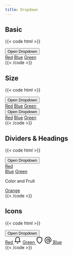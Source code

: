 ```yaml
---
title: Dropdown
---
```


## Basic

{{< code html >}}

<div class="dropdown" x-data="dropdown()">
  <button class="btn btn-primary dropdown-trigger" id="open-color-menu" x-spread="trigger">
    Open Dropdown
  </button>
  <div id="color-menu" class="dropdown-list" x-spread="dropdown" x-cloak>
    <a href="#" class="dropdown-item">Red</a>
    <a href="#" class="dropdown-item">Blue</a>
    <a href="#" class="dropdown-item">Green</a>
  </div>
</div>
{{< /code >}}

## Size

{{< code html >}}

<div class="flex space-x-2">
  <div class="dropdown dropdown-sm">
    <button class="btn btn-primary btn-sm dropdown-trigger" id="open-color-menu">
      Open Dropdown
    </button>
    <div id="color-menu" class="dropdown-list">
      <a href="#" class="dropdown-item">Red</a>
      <a href="#" class="dropdown-item">Blue</a>
      <a href="#" class="dropdown-item">Green</a>
    </div>
  </div>
  <div class="dropdown dropdown-lg">
    <button class="btn btn-primary btn-lg dropdown-trigger" id="open-color-menu">
      Open Dropdown
    </button>
    <div id="color-menu" class="dropdown-list">
      <a href="#" class="dropdown-item">Red</a>
      <a href="#" class="dropdown-item">Blue</a>
      <a href="#" class="dropdown-item">Green</a>
    </div>
  </div>
</div>
{{< /code >}}

## Dividers & Headings

{{< code html >}}

<div class="dropdown">
  <button class="btn btn-primary dropdown-trigger" id="open-color-menu">
    Open Dropdown
  </button>
  <div id="color-menu" class="dropdown-list">
    <a href="#" class="dropdown-item">Red</a>
    <div class="dropdown-divide"></div>
    <a href="#" class="dropdown-item">Blue</a>
    <a href="#" class="dropdown-item">Green</a>
    <div class="dropdown-divide"></div>
    <p class="dropdown-header">Color and Fruit</p>
    <a href="#" class="dropdown-item">Orange</a>
  </div>
</div>
{{< /code >}}

## Icons

{{< code html >}}

<div class="dropdown">
  <button class="btn btn-primary dropdown-trigger" id="open-color-menu">
    Open Dropdown
  </button>
  <div id="color-menu" class="dropdown-list">
    <a href="#" class="dropdown-item justify-between">Red <svg xmlns="http://www.w3.org/2000/svg" width="24" height="24" viewBox="0 0 24 24" fill="none" stroke="currentColor" stroke-width="2" stroke-linecap="round" stroke-linejoin="round"><path d="M18 8A6 6 0 0 0 6 8c0 7-3 9-3 9h18s-3-2-3-9"></path><path d="M13.73 21a2 2 0 0 1-3.46 0"></path></svg></a>
    <a href="#" class="dropdown-item justify-between">Green <svg xmlns="http://www.w3.org/2000/svg" width="24" height="24" viewBox="0 0 24 24" fill="none" stroke="currentColor" stroke-width="2" stroke-linecap="round" stroke-linejoin="round"><path d="M12 22s8-4 8-10V5l-8-3-8 3v7c0 6 8 10 8 10z"></path></svg></a>
    <a href="#" class="dropdown-item"><svg xmlns="http://www.w3.org/2000/svg" width="24" height="24" viewBox="0 0 24 24" fill="none" stroke="currentColor" stroke-width="2" stroke-linecap="round" stroke-linejoin="round" class="mr-2"><circle cx="12" cy="12" r="4"></circle><path d="M16 8v5a3 3 0 0 0 6 0v-1a10 10 0 1 0-3.92 7.94"></path></svg> Blue</a>
  </div>
</div>
{{< /code >}}
